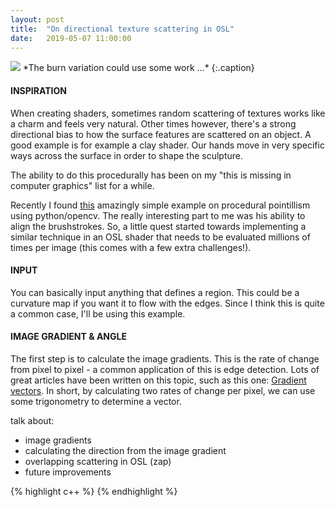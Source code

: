 ```yaml
---
layout: post
title:  "On directional texture scattering in OSL"
date:   2019-05-07 11:00:00
---
```


<img src="{{ site.baseurl }}/assets/img/zenopelgrims_shadersxyz_challenge_10_welding_002.png">
*The burn variation could use some work ...*
{:.caption}

#### INSPIRATION

When creating shaders, sometimes random scattering of textures works like a charm and feels very natural. Other times however, there's a strong directional bias to how the surface features are scattered on an object. A good example is for example a clay shader. Our hands move in very specific ways across the surface in order to shape the sculpture.

The ability to do this procedurally has been on my "this is missing in computer graphics" list for a while.

Recently I found [this](https://hackernoon.com/https-medium-com-matteoronchetti-pointillism-with-python-and-opencv-f4274e6bbb7b) amazingly simple example on procedural pointillism using python/opencv. The really interesting part to me was his ability to align the brushstrokes. So, a little quest started towards implementing a similar technique in an OSL shader that needs to be evaluated millions of times per image (this comes with a few extra challenges!).

#### INPUT

You can basically input anything that defines a region. This could be a curvature map if you want it to flow with the edges. Since I think this is quite a common case, I'll be using this example.

#### IMAGE GRADIENT & ANGLE

The first step is to calculate the image gradients. This is the rate of change from pixel to pixel - a common application of this is edge detection. Lots of great articles have been written on this topic, such as this one: [Gradient vectors](http://mccormickml.com/2013/05/07/gradient-vectors/). In short, by calculating two rates of change per pixel, we can use some trigonometry to determine a vector.





talk about: 

- image gradients
- calculating the direction from the image gradient
- overlapping scattering in OSL (zap)
- future improvements

{% highlight c++ %}
{% endhighlight %}
